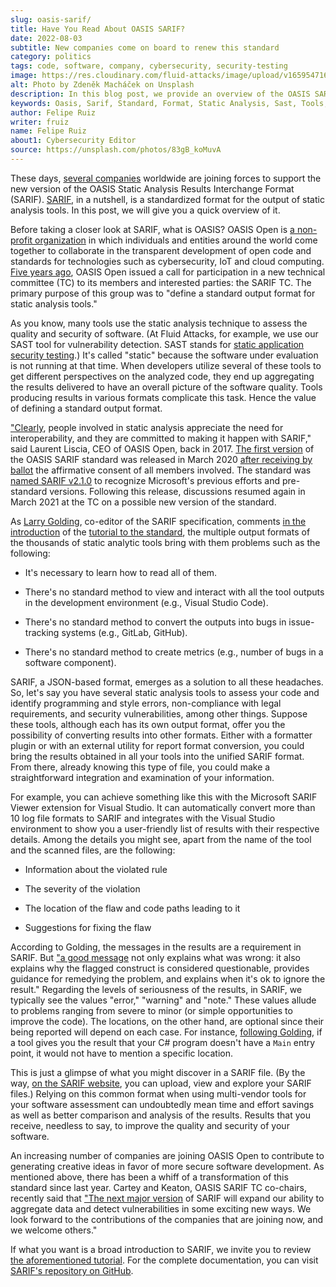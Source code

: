 ```yaml
---
slug: oasis-sarif/
title: Have You Read About OASIS SARIF?
date: 2022-08-03
subtitle: New companies come on board to renew this standard
category: politics
tags: code, software, company, cybersecurity, security-testing
image: https://res.cloudinary.com/fluid-attacks/image/upload/v1659547166/blog/oasis-sarif/cover_oasis_sarif.webp
alt: Photo by Zdeněk Macháček on Unsplash
description: In this blog post, we provide an overview of the OASIS SARIF. More and more companies are joining OASIS to support the creation and launch of a new version.
keywords: Oasis, Sarif, Standard, Format, Static Analysis, Sast, Tools, Ethical Hacking, Pentesting
author: Felipe Ruiz
writer: fruiz
name: Felipe Ruiz
about1: Cybersecurity Editor
source: https://unsplash.com/photos/83gB_koMuvA
---
```


These days,
[several companies](https://www.oasis-open.org/2022/05/31/influx-of-cybersecurity-leaders-sign-on-to-support-new-version-of-oasis-sarif-standard-for-detecting-software-vulnerabilities/)
worldwide are joining forces
to support the new version
of the OASIS Static Analysis Results Interchange Format (SARIF).
[SARIF](https://www.oasis-open.org/committees/tc_home.php?wg_abbrev=sarif),
in a nutshell,
is a standardized format for the output of static analysis tools.
In this post,
we will give you a quick overview of it.

Before taking a closer look at SARIF,
what is OASIS?
OASIS Open is [a non-profit organization](https://www.oasis-open.org/org/)
in which individuals and entities around the world come together
to collaborate in the transparent development of open code and standards
for technologies such as cybersecurity,
IoT and cloud computing.
[Five years ago](https://lists.oasis-open.org/archives/sarif/201708/msg00000.html),
OASIS Open issued a call for participation in a new technical committee (TC)
to its members and interested parties:
the SARIF TC.
The primary purpose of this group was to "define a standard output format
for static analysis tools."

As you know,
many tools use the static analysis technique
to assess the quality and security of software.
(At Fluid Attacks,
for example,
we use our SAST tool for vulnerability detection.
SAST stands for [static application security testing](../../product/sast/).)
It's called "static"
because the software under evaluation is not running
at that time.
When developers utilize several of these tools
to get different perspectives on the analyzed code,
they end up aggregating the results delivered
to have an overall picture of the software quality.
Tools producing results in various formats complicate this task.
Hence the value of defining a standard output format.

<div>
<cta-banner
buttontxt="Read more"
link="/solutions/security-testing/"
title="Get started with Fluid Attacks' Security Testing solution right now"
/>
</div>

["Clearly](https://www.oasis-open.org/news/pr/industry-leaders-collaborate-to-define-sarif-interoperability-standard-for-detecting-softwar/),
people involved in static analysis appreciate the need for interoperability,
and they are committed to making it happen with SARIF,"
said Laurent Liscia,
CEO of OASIS Open,
back in 2017.
[The first version](https://github.com/oasis-tcs/sarif-spec/blob/master/Documents/working_draft_wikipedia_page.md)
of the OASIS SARIF standard
was released in March 2020
[after receiving by ballot](https://www.oasis-open.org/news/announcements/static-analysis-results-interchange-format-sarif-v2-1-0-is-approved-as-an-oasis-s/)
the affirmative consent of all members involved.
The standard was [named SARIF v2.1.0](https://docs.oasis-open.org/sarif/sarif/v2.1.0/sarif-v2.1.0.html)
to recognize Microsoft's previous efforts and pre-standard versions.
Following this release,
discussions resumed again in March 2021 at the TC
on a possible new version of the standard.

As [Larry Golding](https://github.com/lgolding),
co-editor of the SARIF specification,
comments [in the introduction](https://github.com/microsoft/sarif-tutorials/blob/main/docs/1-Introduction.md)
of the [tutorial to the standard](https://github.com/microsoft/sarif-tutorials),
the multiple output formats
of the thousands of static analytic tools
bring with them problems such as the following:

- It's necessary to learn how to read all of them.

- There's no standard method to view and interact with all the tool outputs
  in the development environment (e.g., Visual Studio Code).

- There's no standard method to convert the outputs into bugs
  in issue-tracking systems (e.g., GitLab, GitHub).

- There's no standard method to create metrics
  (e.g., number of bugs in a software component).

SARIF,
a JSON-based format,
emerges as a solution to all these headaches.
So,
let's say you have several static analysis tools to assess your code
and identify programming and style errors,
non-compliance with legal requirements,
and security vulnerabilities,
among other things.
Suppose these tools,
although each has its own output format,
offer you the possibility of converting results into other formats.
Either with a formatter plugin
or with an external utility for report format conversion,
you could bring the results obtained in all your tools
into the unified SARIF format.
From there,
already knowing this type of file,
you could make a straightforward integration
and examination of your information.

For example,
you can achieve something like this
with the Microsoft SARIF Viewer extension for Visual Studio.
It can automatically convert more than 10 log file formats to SARIF
and integrates with the Visual Studio environment
to show you a user-friendly list of results with their respective details.
Among the details you might see,
apart from the name of the tool and the scanned files,
are the following:

- Information about the violated rule

- The severity of the violation

- The location of the flaw and code paths leading to it

- Suggestions for fixing the flaw

According to Golding,
the messages in the results are a requirement in SARIF.
But ["a good message](https://github.com/microsoft/sarif-tutorials/blob/main/docs/3-Beyond-basics.md#more-about-messages)
not only explains what was wrong:
it also explains why the flagged construct is considered questionable,
provides guidance for remedying the problem,
and explains when it's ok to ignore the result."
Regarding the levels of seriousness of the results,
in SARIF,
we typically see the values "error," "warning" and "note."
These values allude to problems ranging from severe to minor
(or simple opportunities to improve the code).
The locations,
on the other hand,
are optional since their being reported will depend on each case.
For instance,
[following Golding](https://github.com/microsoft/sarif-tutorials/blob/main/docs/2-Basics.md),
if a tool gives you the result
that your C# program doesn't have a `Main` entry point,
it would not have to mention a specific location.

This is just a glimpse of what you might discover in a SARIF file.
(By the way,
[on the SARIF website](https://sarifweb.azurewebsites.net/),
you can upload,
view and explore your SARIF files.)
Relying on this common format
when using multi-vendor tools for your software assessment
can undoubtedly mean time and effort savings
as well as better comparison and analysis of the results.
Results that you receive,
needless to say,
to improve the quality and security of your software.

An increasing number of companies are joining OASIS Open
to contribute to generating creative ideas
in favor of more secure software development.
As mentioned above,
there has been a whiff of a transformation of this standard since last year.
Cartey and Keaton,
OASIS SARIF TC co-chairs,
recently said that
["The next major version](https://www.oasis-open.org/2022/05/31/influx-of-cybersecurity-leaders-sign-on-to-support-new-version-of-oasis-sarif-standard-for-detecting-software-vulnerabilities/)
of SARIF will expand our ability
to aggregate data and detect vulnerabilities in some exciting new ways.
We look forward to the contributions of the companies that are joining now,
and we welcome others."

If what you want is a broad introduction to SARIF,
we invite you to review [the aforementioned tutorial](https://github.com/microsoft/sarif-tutorials/tree/main/docs).
For the complete documentation,
you can visit [SARIF's repository on GitHub](https://github.com/oasis-tcs/sarif-spec).

